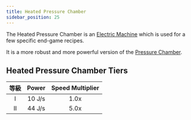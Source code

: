 ```yaml
---
title: Heated Pressure Chamber
sidebar_position: 25
---
```


The Heated Pressure Chamber is an [Electric Machine](Electric-Machines) which is used for a few specific end-game recipes.

It is a more robust and more powerful version of the [Pressure Chamber](Pressure-Chamber).

## Heated Pressure Chamber Tiers

| 等級 | Power  | Speed Multiplier |
|:--:|:------:|:----------------:|
| I  | 10 J/s |       1.0x       |
| II | 44 J/s |       5.0x       |
